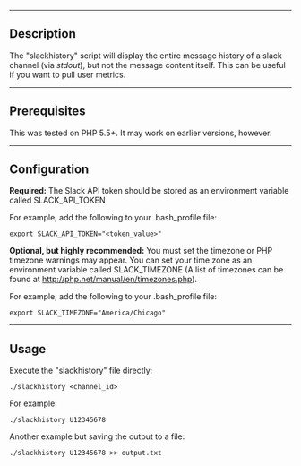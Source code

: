 ----
Description
----
The "slackhistory" script will display the entire message history of a slack
channel (via *stdout*), but not the message content itself. This can be useful
if you want to pull user metrics.

----
Prerequisites
----

This was tested on PHP 5.5+. It may work on earlier versions, however.

----
Configuration
----
**Required:**
The Slack API token should be stored as an environment variable called
SLACK_API_TOKEN

For example, add the following to your .bash_profile file:
```
export SLACK_API_TOKEN="<token_value>"
```

**Optional, but highly recommended:**
You must set the timezone or PHP timezone warnings may appear. You can set your
time zone as an environment variable called SLACK_TIMEZONE (A list of timezones
can be found at http://php.net/manual/en/timezones.php).

For example, add the following to your .bash_profile file:
```
export SLACK_TIMEZONE="America/Chicago"
```

----
Usage
----
Execute the "slackhistory" file directly:
```
./slackhistory <channel_id>
```

For example:
```
./slackhistory U12345678
```

Another example but saving the output to a file:
```
./slackhistory U12345678 >> output.txt
```
